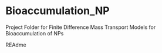 # Bioaccumulation_NP
Project Folder for Finite Difference Mass Transport Models for Bioaccumulation of NPs 

REAdme
